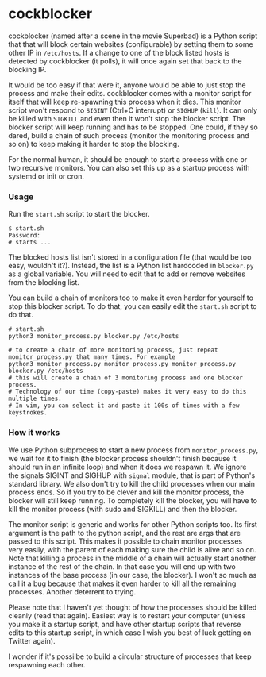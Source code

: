 # cockblocker

cockblocker (named after a scene in the movie Superbad) is a Python script that
that will block certain websites (configurable) by setting them to some other IP in
`/etc/hosts`. If a change to one of the block listed hosts is detected by cockblocker (it polls),
it will once again set that back to the blocking IP.

It would be too easy if that were it, anyone would be able to just stop the process and make their edits.
cockblocker comes with a monitor script for itself that will keep re-spawning this process when it dies.
This monitor script won't respond to `SIGINT` (Ctrl+C interrupt) or `SIGHUP` (`kill`). It can only be
killed with `SIGKILL` and even then it won't stop the blocker script. The blocker script will keep running
and has to be stopped. One could, if they so dared, build a chain of such process (monitor the monitoring
process and so on) to keep making it harder to stop the blocking.

For the normal human, it should be enough to start a process with one or two recursive monitors.
You can also set this up as a startup process with systemd or init or cron.

### Usage

Run the `start.sh` script to start the blocker.
```shell
$ start.sh
Password: 
# starts ...
```

The blocked hosts list isn't stored in a configuration file (that would be too easy, wouldn't it?). Instead,
the list is a Python list hardcoded in `blocker.py` as a global variable. You will need to edit that to
add or remove websites from the blocking list.

You can build a chain of monitors too to make it even harder for yourself to stop this blocker script. To
do that, you can easily edit the `start.sh` script to do that.

```shell
# start.sh
python3 monitor_process.py blocker.py /etc/hosts

# to create a chain of more monitoring process, just repeat monitor_process.py that many times. For example
python3 monitor_process.py monitor_process.py monitor_process.py blocker.py /etc/hosts
# this will create a chain of 3 monitoring process and one blocker process.
# Technology of our time (copy-paste) makes it very easy to do this multiple times.
# In vim, you can select it and paste it 100s of times with a few keystrokes.
```

### How it works

We use Python subprocess to start a new process from `monitor_process.py`, we wait for it to finish (the blocker
process shouldn't finish because it should run in an infinite loop) and when it does we respawn it. We ignore
the signals SIGINT and SIGHUP with `signal` module, that is part of Python's standard library. We also don't
try to kill the child processes when our main process ends. So if you try to be clever and kill the monitor
process, the blocker will still keep running. To completely kill the blocker, you will have to kill the monitor
process (with sudo and SIGKILL) and then the blocker.

The monitor script is generic and works for other Python scripts too. Its first argument is the
path to the python script, and the rest are args that are passed to this script. This makes it possible to chain
monitor processes very easily, with the parent of each making sure the child is alive and so on. Note that killing
a process in the middle of a chain will actually start another instance of the rest of the chain. In that case you
will end up with two instances of the base process (in our case, the blocker). I won't so much as call it a bug because
that makes it even harder to kill all the remaining processes. Another deterrent to trying.

Please note that I haven't yet thought of how the processes should be killed cleanly (read that again). Easiest way is to
restart your computer (unless you make it a startup script, and have other startup scripts that reverse edits to this startup
script, in which case I wish you best of luck getting on Twitter again).

I wonder if it's possilbe to build a circular structure of processes that keep respawning each other.

